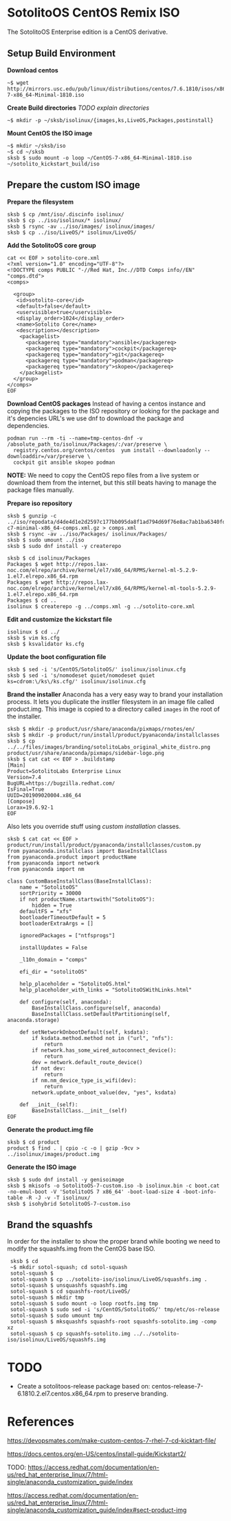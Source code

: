 # SotolitoOS CentOS Remix ISO

The SotolitoOS Enterprise edition is a CentOS derivative.

## Setup Build Environment

**Download centos**

```
~$ wget http://mirrors.usc.edu/pub/linux/distributions/centos/7.6.1810/isos/x86_64/CentOS-7-x86_64-Minimal-1810.iso
```

**Create Build directories**
*TODO explain directories*

```
~$ mkdir -p ~/sksb/isolinux/{images,ks,LiveOS,Packages,postinstall}
```

**Mount CentOS the ISO image**

```
~$ mkdir ~/sksb/iso
~$ cd ~/sksb
sksb $ sudo mount -o loop ~/CentOS-7-x86_64-Minimal-1810.iso ~/sotolito_kickstart_build/iso
```

## Prepare the custom ISO image

**Prepare the filesystem**
```
sksb $ cp /mnt/iso/.discinfo isolinux/
sksb $ cp ../iso/isolinux/* isolinux/
sksb $ rsync -av ../iso/images/ isolinux/images/
sksb $ cp ../iso/LiveOS/* isolinux/LiveOS/
```

**Add the SotolitoOS core group**

```
cat << EOF > sotolito-core.xml
<?xml version="1.0" encoding="UTF-8"?>
<!DOCTYPE comps PUBLIC "-//Red Hat, Inc.//DTD Comps info//EN" "comps.dtd">
<comps>
        
  <group>
   <id>sotolito-core</id>
   <default>false</default>
   <uservisible>true</uservisible>
   <display_order>1024</display_order>
   <name>Sotolito Core</name>
   <description></description>
    <packagelist>
      <packagereq type="mandatory">ansible</packagereq>
      <packagereq type="mandatory">cockpit</packagereq>
      <packagereq type="mandatory">git</packagereq>
      <packagereq type="mandatory">podman</packagereq>
      <packagereq type="mandatory">skopeo</packagereq>
    </packagelist>
  </group>
</comps>
EOF
```

**Download CentOS packages**
Instead of having a centos instance and copying the packages to the ISO repository 
or looking for the package and it's depencies URL's we use dnf to download the 
package and dependencies.

```
podman run --rm -ti --name=tmp-centos-dnf -v /absolute_path_to/isolinux/Packages/:/var/preserve \
  registry.centos.org/centos/centos  yum install --downloadonly --downloaddir=/var/preserve \
  cockpit git ansible skopeo podman
```
**NOTE:** We need to copy the CentOS repo files from a live system or download them from the internet,
but this still beats having to manage the package files manually.

**Prepare iso repository**
```
sksb $ gunzip -c ../iso/repodata/d4de4d1e2d2597c177bb095da8f1ad794d69f76e8ac7ab1ba6340fdd0969e936-c7-minimal-x86_64-comps.xml.gz > comps.xml
sksb $ rsync -av ../iso/Packages/ isolinux/Packages/
sksb $ sudo umount ../iso
sksb $ sudo dnf install -y createrepo

sksb $ cd isolinux/Packages
Packages $ wget http://repos.lax-noc.com/elrepo/archive/kernel/el7/x86_64/RPMS/kernel-ml-5.2.9-1.el7.elrepo.x86_64.rpm
Packages $ wget http://repos.lax-noc.com/elrepo/archive/kernel/el7/x86_64/RPMS/kernel-ml-tools-5.2.9-1.el7.elrepo.x86_64.rpm
Packages $ cd ..
isolinux $ createrepo -g ../comps.xml -g ../sotolito-core.xml
```

**Edit and customize the kickstart file**
```
isolinux $ cd ../
sksb $ vim ks.cfg
sksb $ ksvalidator ks.cfg
```

**Update the boot configuration file**

```
sksb $ sed -i 's/CentOS/SotolitoOS/' isolinux/isolinux.cfg
sksb $ sed -i 's/nomodeset quiet/nomodeset quiet ks=cdrom:\/ks\/ks.cfg/' isolinux/isolinux.cfg
```

**Brand the installer**
Anaconda has a very easy way to brand your installation process. It lets you
duplicate the instller filesystem in an image file called product.img.
This image is copied to a directory called `images` in the root of the installer.

```
sksb $ mkdir -p product/usr/share/anaconda/pixmaps/rnotes/en/
sksb $ mkdir -p product/run/install/product/pyanaconda/installclasses
sksb $ cp ../../files/images/branding/sotolitoLabs_original_white_distro.png product/usr/share/anaconda/pixmaps/sidebar-logo.png 
sksb $ cat cat << EOF > .buildstamp
[Main]
Product=SotolitoLabs Enterprise Linux
Version=7.4
BugURL=https://bugzilla.redhat.com/
IsFinal=True
UUID=201909020004.x86_64
[Compose]
Lorax=19.6.92-1
EOF
```

Also lets you override stuff using *custom installation* classes.

```
sksb $ cat cat << EOF > product/run/install/product/pyanaconda/installclasses/custom.py
from pyanaconda.installclass import BaseInstallClass
from pyanaconda.product import productName
from pyanaconda import network
from pyanaconda import nm

class CustomBaseInstallClass(BaseInstallClass):
    name = "SotolitoOS"
    sortPriority = 30000
    if not productName.startswith("SotolitoOS"):
        hidden = True
    defaultFS = "xfs"
    bootloaderTimeoutDefault = 5
    bootloaderExtraArgs = []

    ignoredPackages = ["ntfsprogs"]

    installUpdates = False

    _l10n_domain = "comps"

    efi_dir = "sotolitoOS"

    help_placeholder = "SotolitoOS.html"
    help_placeholder_with_links = "SotolitoOSWithLinks.html"

    def configure(self, anaconda):
        BaseInstallClass.configure(self, anaconda)
        BaseInstallClass.setDefaultPartitioning(self, anaconda.storage)

    def setNetworkOnbootDefault(self, ksdata):
        if ksdata.method.method not in ("url", "nfs"):
            return
        if network.has_some_wired_autoconnect_device():
            return
        dev = network.default_route_device()
        if not dev:
            return
        if nm.nm_device_type_is_wifi(dev):
            return
        network.update_onboot_value(dev, "yes", ksdata)

    def __init__(self):
        BaseInstallClass.__init__(self)
EOF
```

**Generate the product.img file**

```
sksb $ cd product
product $ find . | cpio -c -o | gzip -9cv > ../isolinux/images/product.img

```


**Generate the ISO image**

```
sksb $ sudo dnf install -y genisoimage
sksb $ mkisofs -o SotolitoOS-7-custom.iso -b isolinux.bin -c boot.cat -no-emul-boot -V 'SotolitoOS 7 x86_64' -boot-load-size 4 -boot-info-table -R -J -v -T isolinux/
sksb $ isohybrid SotolitoOS-7-custom.iso
```

## Brand the squashfs

In order for the installer to show the proper brand while booting we need to modify the squashfs.img from the CentOS base ISO.

```
 sksb $ cd
 ~$ mkdir sotol-squash; cd sotol-squash
 sotol-squash $
 sotol-squash $ cp ../sotolito-iso/isolinux/LiveOS/squashfs.img .
 sotol-squash $ unsquashfs squashfs.img
 sotol-squash $ cd squashfs-root/LiveOS/
 sotol-squash $ mkdir tmp
 sotol-squash $ sudo mount -o loop rootfs.img tmp
 sotol-squash $ sudo sed -i 's/CentOS/SotolitoOS/' tmp/etc/os-release
 sotol-squash $ sudo umount tmp
 sotol-squash $ mksquashfs squashfs-root squashfs-sotolito.img -comp xz
 sotol-squash $ cp squashfs-sotolito.img ../../sotolito-iso/isolinux/LiveOS/squashfs.img
```


# TODO

* Create a sotolitoos-release package based on: centos-release-7-6.1810.2.el7.centos.x86_64.rpm 
  to preserve branding.


# References
https://devopsmates.com/make-custom-centos-7-rhel-7-cd-kicktart-file/

https://docs.centos.org/en-US/centos/install-guide/Kickstart2/

TODO: https://access.redhat.com/documentation/en-us/red_hat_enterprise_linux/7/html-single/anaconda_customization_guide/index

https://access.redhat.com/documentation/en-us/red_hat_enterprise_linux/7/html-single/anaconda_customization_guide/index#sect-product-img
